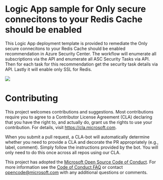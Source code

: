 # Logic App sample for Only secure connecitons to your Redis Cache should be enabled

This Logic App deployment template is provided to remediate the Only secure connecitons to your Redis Cache should be enabled recommendation in Azure Security Center.  The workflow will enumerate all 
subscriptions via the API and enumerate all ASC Security Tasks via API.  Then for each task for this recommendation
get the security task details via API.  Lastly it will enable only SSL for Redis.  

<a href="https://portal.azure.com/#create/Microsoft.Template/uri/https%3A%2F%2Fraw.githubusercontent.com%2FAzure%2FAzure-Security-Center%2Fmaster%2FRemediation%2520scripts%2FAdvanced%2520data%2520security%2520should%2520be%2520enabled%2520on%2520your%2520SQL%2520servers%2FLogic%2520App%2Fazuredeploy.json" target="_blank">
    <img src="http://azuredeploy.net/deploybutton.png"/>
</a>

# Contributing

This project welcomes contributions and suggestions.  Most contributions require you to agree to a
Contributor License Agreement (CLA) declaring that you have the right to, and actually do, grant us
the rights to use your contribution. For details, visit https://cla.microsoft.com.

When you submit a pull request, a CLA-bot will automatically determine whether you need to provide
a CLA and decorate the PR appropriately (e.g., label, comment). Simply follow the instructions
provided by the bot. You will only need to do this once across all repos using our CLA.

This project has adopted the [Microsoft Open Source Code of Conduct](https://opensource.microsoft.com/codeofconduct/).
For more information see the [Code of Conduct FAQ](https://opensource.microsoft.com/codeofconduct/faq/) or
contact [opencode@microsoft.com](mailto:opencode@microsoft.com) with any additional questions or comments.